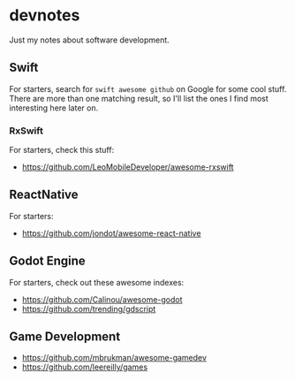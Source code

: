 # devnotes
Just my notes about software development.

## Swift
For starters, search for `swift awesome github` on Google for some cool stuff. There are more than one matching result, so I'll list the ones I find most interesting here later on.

### RxSwift
For starters, check this stuff:
* https://github.com/LeoMobileDeveloper/awesome-rxswift

## ReactNative
For starters:
* https://github.com/jondot/awesome-react-native

## Godot Engine
For starters, check out these awesome indexes:
* https://github.com/Calinou/awesome-godot
* https://github.com/trending/gdscript

## Game Development
* https://github.com/mbrukman/awesome-gamedev
* https://github.com/leereilly/games